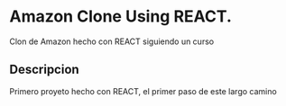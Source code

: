 # Amazon Clone Using REACT.

Clon de Amazon hecho con REACT siguiendo un curso

## Descripcion

Primero proyeto hecho con REACT, el primer paso de este largo camino

